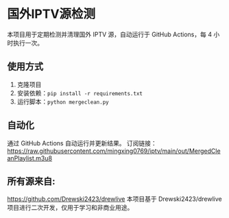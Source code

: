 # 国外IPTV源检测

本项目用于定期检测并清理国外 IPTV 源，自动运行于 GitHub Actions，每 4 小时执行一次。

## 使用方式

1. 克隆项目
2. 安装依赖：`pip install -r requirements.txt`
3. 运行脚本：`python mergeclean.py`



## 自动化

通过 GitHub Actions 自动运行并更新结果。
订阅链接：
https://raw.githubusercontent.com/mingxing0769/iptv/main/out/MergedCleanPlaylist.m3u8

## 所有源来自:

https://github.com/Drewski2423/drewlive
本项目基于 Drewski2423/drewlive 项目进行二次开发，仅用于学习和非商业用途。


